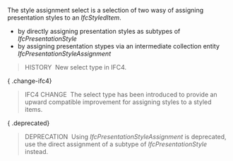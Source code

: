 ﻿The style assignment select is a selection of two wasy of assigning presentation styles to an _IfcStyledItem_.

* by directly assigning presentation styles as subtypes of _IfcPresentationStyle_
* by assigning presentation stypes via an intermediate collection entity _IfcPresentationStyleAssignment_

> HISTORY&nbsp; New select type in IFC4.

{ .change-ifc4}
> IFC4 CHANGE&nbsp; The select type has been introduced to provide an upward compatible improvement for assigning styles to a styled items.

{ .deprecated}
> DEPRECATION&nbsp; Using _IfcPresentationStyleAssignment_ is deprecated, use the direct assignment of a subtype of _IfcPresentationStyle_ instead.
